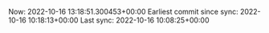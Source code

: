 Now: 2022-10-16 13:18:51.300453+00:00 Earliest commit since sync: 2022-10-16 10:18:13+00:00 Last sync: 2022-10-16 10:08:25+00:00

